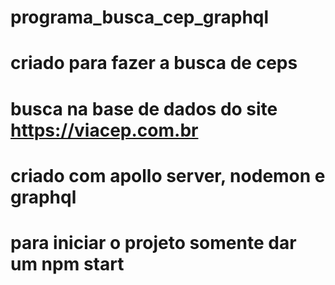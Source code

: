 # programa_busca_cep_graphql

# criado para fazer a busca de ceps

# busca na base de dados do site https://viacep.com.br

# criado com apollo server, nodemon e graphql

# para iniciar o projeto somente dar um npm start
